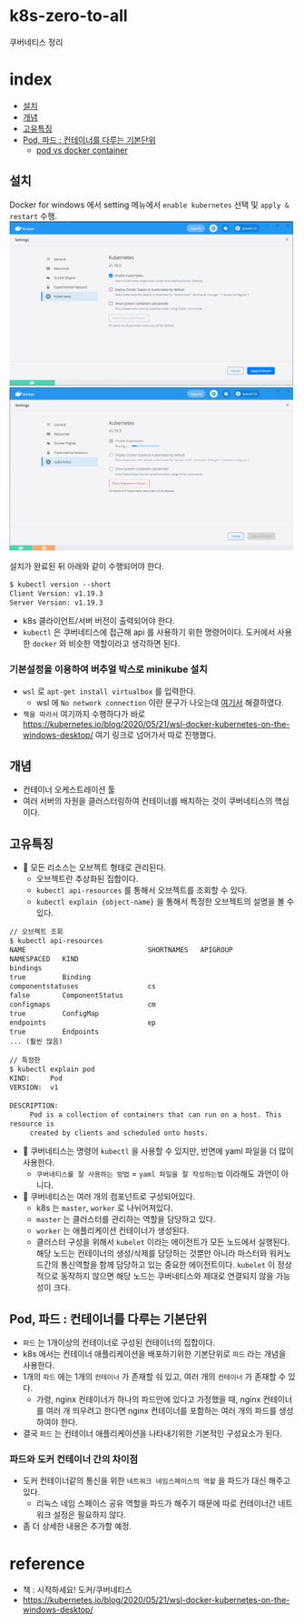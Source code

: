 # k8s-zero-to-all
쿠버네티스 정리

# index
* [설치](#install)
* [개념](#concept)
* [고유특징](#feature)
* [Pod, 파드 : 컨테이너를 다루는 기본단위](#pod)
  * [pod vs docker container](#pod-vs-docker-container)

## <a id="install"></a>설치
Docker for windows 에서 setting 메뉴에서 `enable kubernetes` 선택 및 `apply & restart` 수행.
<img src="../Image/20210207_k8s01.png" width="500" />
<img src="../Image/20210207_k8s02.png" width="500" />

설치가 완료된 뒤 아래와 같이 수행되어야 한다.
```
$ kubectl version --short
Client Version: v1.19.3
Server Version: v1.19.3
```
* k8s 클라이언트/서버 버전이 출력되어야 한다.
* `kubectl` 은 쿠버네티스에 접근해 api 를 사용하기 위한 명령어이다. 도커에서 사용한 `docker` 와 비슷한 역할이라고 생각하면 된다.

### 기본설정을 이용하여 버추얼 박스로 minikube 설치
* `wsl` 로 `apt-get install virtualbox` 를 입력한다.
  * wsl 에 `No network connection` 이란 문구가 나오는데 [여기서](https://github.com/microsoft/WSL/issues/5336) 해결하였다.
* `책을 따라서` 여기까지 수행하다가 바로 https://kubernetes.io/blog/2020/05/21/wsl-docker-kubernetes-on-the-windows-desktop/ 여기 링크로 넘어가서 따로 진행했다.

## <a id="concept"></a>개념
* 컨테이너 오케스트레이션 툴
* 여러 서버의 자원을 클러스터링하여 컨테이너를 배치하는 것이 쿠버네티스의 핵심이다.

## <a id="feature"></a>고유특징
* 🦾 모든 리소스는 오브젝트 형태로 관리된다.
  * 오브젝트란 추상화된 집합이다.
  * `kubectl api-resources` 를 통해서 오브젝트를 조회할 수 있다.
  * `kubectl explain {object-name}` 을 통해서 특정한 오브젝트의 설명을 볼 수 있다.

```
// 오브젝트 조회
$ kubectl api-resources
NAME                              SHORTNAMES   APIGROUP                       NAMESPACED   KIND
bindings                                                                      true         Binding
componentstatuses                 cs                                          false        ComponentStatus
configmaps                        cm                                          true         ConfigMap
endpoints                         ep                                          true         Endpoints
... (훨씬 많음)

// 특정한 
$ kubectl explain pod
KIND:     Pod
VERSION:  v1

DESCRIPTION:
     Pod is a collection of containers that can run on a host. This resource is
     created by clients and scheduled onto hosts.
```

* 🦾 쿠버네티스는 명령어 `kubectl` 을 사용할 수 있지만, 반면에 yaml 파일을 더 많이 사용한다.
  * `쿠버네티스를 잘 사용하는 방법` = `yaml 파일을 잘 작성하는법` 이라해도 과언이 아니다.
* 🦾 쿠버네티스는 여러 개의 컴포넌트로 구성되어있다.
  * k8s 는 `master`, `worker` 로 나뉘어져있다.
  * `master` 는 클러스터를 관리하는 역할을 담당하고 있다.
  * `worker` 는 애플리케이션 컨테이너가 생성된다.
  * 클러스터 구성을 위해서 `kubelet` 이라는 에이전트가 모든 노드에서 실행된다. 해당 노드는 컨테이너의 생성/삭제를 담당하는 것뿐만 아니라 마스터와 워커노드간의 통신역할을 함께 담당하고 있는 중요한 에이전트이다. `kubelet` 이 정상적으로 동작하지 않으면 해당 노드는 쿠버네티스와 제대로 연결되지 않을 가능성이 크다.

## <a id="pod"></a>Pod, 파드 : 컨테이너를 다루는 기본단위
* `파드` 는 1개이상의 컨테이너로 구성된 컨테이너의 집합이다.
* k8s 에서는 컨테이너 애플리케이션을 배포하기위한 기본단위로 `파드` 라는 개념을 사용한다.
* 1개의 `파드` 에는 1개의 `컨테이너` 가 존재할 숴 있고, 여러 개의 `컨테이너` 가 존재할 수 있다.
  * 가령, nginx 컨테이너가 하나의 파드안에 있다고 가정했을 때, nginx 컨테이너를 여러 개 띄우려고 한다면 nginx 컨테이너를 포함하는 여러 개의 파드를 생성하여야 한다.
* 결국 `파드` 는 컨테이너 애플리케이션을 나타내기위한 기본적인 구성요소가 된다.

### <a id="pod-vs-docker-container"></a> 파드와 도커 컨테이너 간의 차이점
* 도커 컨테이너같의 통신을 위한 `네트워크 네임스페이스의 역할` 을 파드가 대신 해주고 있다.
  * 리눅스 네임 스페이스 공유 역할을 파드가 해주기 때문에 따로 컨테이너간 네트워크 설정은 필요하지 않다.
* 좀 더 상세한 내용은 추가할 예정.

# reference
* 책 : 시작하세요! 도커/쿠버네티스
* https://kubernetes.io/blog/2020/05/21/wsl-docker-kubernetes-on-the-windows-desktop/
